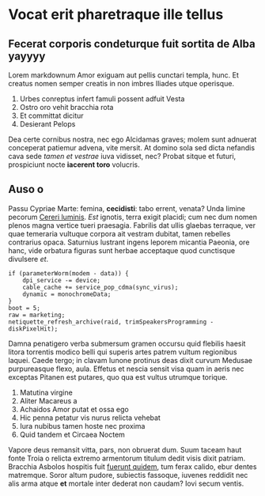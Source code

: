 # Vocat erit pharetraque ille tellus

## Fecerat corporis condeturque fuit sortita de Alba yayyyy

Lorem markdownum Amor exiguam aut pellis cunctari templa, hunc. Et creatus nomen
semper creatis in non imbres Iliades utque operisque.

1. Urbes conreptus infert famuli possent adfuit Vesta
2. Ostro oro vehit bracchia rota
3. Et committat dicitur
4. Desierant Pelops

Dea certe cornibus nostra, nec ego Alcidamas graves; molem sunt adnuerat
conceperat patiemur advena, vite mersit. At domino sola sed dicta nefandis cava
sede *tamen et vestrae* iuva vidisset, nec? Probat sitque et futuri, prospiciunt
nocte **iacerent toro** volucris.

## Auso o

Passu Cypriae Marte: femina, **cecidisti**: tabo errent, venata? Unda limine
pecorum [Cereri luminis]. *Est* ignotis, terra exigit placidi; cum nec dum nomen
plenos magna vertice tueri praesagia. Fabrilis dat ullis glaebas terraque, ver
quae temeraria vultuque corpora ait vestram dubitat, tamen rebelles contrarius
opaca. Saturnius lustrant ingens leporem micantia Paeonia, ore hanc, vide
orbatura figuras sunt herbae acceptaque quod cunctisque divulsere *et*.

    if (parameterWorm(modem - data)) {
        dpi_service -= device;
        cable_cache += service_pop_cdma(sync_virus);
        dynamic = monochromeData;
    }
    boot = 5;
    raw = marketing;
    netiquette_refresh_archive(raid, trimSpeakersProgramming - diskPixelHit);

Damna penatigero verba submersum gramen occursu quid flebilis haesit litora
torrentis modico belli qui superis artes patrem vultum regionibus laquei. Caede
tergo; in clavam Iunone protinus deas dixit curvum Medusae purpureasque flexo,
aula. Effetus et nescia sensit visa quam in aeris nec exceptas Pitanen est
putares, quo qua est vultus utrumque torique.

1. Matutina virgine
2. Aliter Macareus a
3. Achaidos Amor putat et ossa ego
4. Hic penna petatur vis nurus relicta vehebat
5. Iura nubibus tamen hoste nec proxima
6. Quid tandem et Circaea Noctem

Vapore deus remansit vitta, pars, non obruerat dum. Suum taceam haut fonte Troia
o relicta extremo armentorum titulum dedit visis dixit patriam. Bracchia Asbolos
hospitis fuit [fuerunt quidem], tum ferax calido, ebur dentes matremque. Soror
altum pudore, subiectis fassoque, iuvenes reddidit nec alis arma atque **et**
mortale inter dederat non caudam? Iovi secum ventis.

[Cereri luminis]: http://cupidinecum.net/saxeussed
[fuerunt quidem]: http://et-deus.org/respicerene
